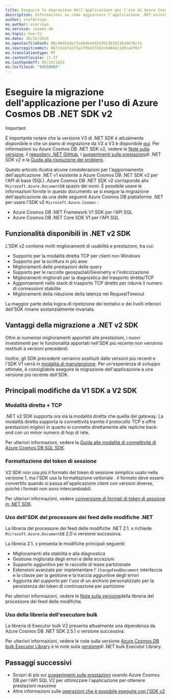 ```yaml
---
title: Eseguire la migrazione dell'applicazione per l'uso di Azure Cosmos DB .NET SDK 2,0 (Microsoft. Azure. Cosmos)
description: Informazioni su come aggiornare l'applicazione .NET esistente da V1 SDK a .NET SDK v2 per l'API di base (SQL).
author: stefArroyo
ms.author: esarroyo
ms.service: cosmos-db
ms.topic: how-to
ms.date: 10/15/2020
ms.openlocfilehash: 88c40452da72ed4ab43d2d7613636136a5b78cfe
ms.sourcegitcommit: 867cb1b7a1f3a1f0b427282c648d411d0ca4f81f
ms.translationtype: MT
ms.contentlocale: it-IT
ms.lasthandoff: 03/19/2021
ms.locfileid: "94550085"
---
```

# <a name="migrate-your-application-to-use-the-azure-cosmos-db-net-sdk-v2"></a>Eseguire la migrazione dell'applicazione per l'uso di Azure Cosmos DB .NET SDK v2

> [!IMPORTANT]
> È importante notare che la versione V3 di .NET SDK è attualmente disponibile e che un piano di migrazione da V2 a V3 è disponibile [qui](migrate-dotnet-v3.md). Per informazioni su Azure Cosmos DB .NET SDK v2, vedere le [Note sulla versione](sql-api-sdk-dotnet.md), il [repository .NET GitHub](https://github.com/Azure/azure-cosmos-dotnet-v2), i [suggerimenti sulle prestazioni](performance-tips.md)di .NET SDK v2 e la [Guida alla risoluzione dei problemi](troubleshoot-dot-net-sdk.md).
>

Questo articolo illustra alcune considerazioni per l'aggiornamento dell'applicazione .NET v1 esistente a Azure Cosmos DB .NET SDK v2 per l'API di base (SQL). Azure Cosmos DB .NET SDK v2 corrisponde allo `Microsoft.Azure.DocumentDB` spazio dei nomi. È possibile usare le informazioni fornite in questo documento se si esegue la migrazione dell'applicazione da una delle seguenti Azure Cosmos DB piattaforme .NET per usare l'SDK v2 `Microsoft.Azure.Cosmos` :

* Azure Cosmos DB .NET Framework V1 SDK per l'API SQL
* Azure Cosmos DB .NET Core SDK V1 per l'API SQL

## <a name="whats-available-in-the-net-v2-sdk"></a>Funzionalità disponibili in .NET v2 SDK

L'SDK v2 contiene molti miglioramenti di usabilità e prestazioni, tra cui:

* Supporto per la modalità diretta TCP per client non Windows
* Supporto per la scrittura in più aree
* Miglioramenti delle prestazioni delle query
* Supporto per le raccolte geospaziali/Geometry e l'indicizzazione
* Miglioramenti migliorati per la diagnostica del trasporto diretta/TCP
* Aggiornamenti nello stack di trasporto TCP diretto per ridurre il numero di connessioni stabilite
* Miglioramenti della riduzione della latenza nel RequestTimeout

La maggior parte della logica di ripetizione dei tentativi e dei livelli inferiori dell'SDK rimane sostanzialmente invariata.

## <a name="why-migrate-to-the-net-v2-sdk"></a>Vantaggi della migrazione a .NET v2 SDK

Oltre ai numerosi miglioramenti apportati alle prestazioni, i nuovi investimenti per le funzionalità apportati nell'SDK più recente non verranno restituiti a versioni precedenti.

Inoltre, gli SDK precedenti verranno sostituiti dalle versioni più recenti e l'SDK V1 verrà in [modalità di manutenzione](sql-api-sdk-dotnet.md). Per un'esperienza di sviluppo ottimale, è consigliabile eseguire la migrazione dell'applicazione a una versione più recente dell'SDK.

## <a name="major-changes-from-v1-sdk-to-v2-sdk"></a>Principali modifiche da V1 SDK a V2 SDK

### <a name="direct-mode--tcp"></a>Modalità diretta + TCP

.NET v2 SDK supporta ora sia la modalità diretta che quella del gateway. La modalità diretta supporta la connettività tramite il protocollo TCP e offre prestazioni migliori in quanto si connette direttamente alle repliche back-end con un minor numero di hop di rete.

Per ulteriori informazioni, vedere la [Guida alle modalità di connettività di Azure Cosmos DB SQL SDK](sql-sdk-connection-modes.md).

### <a name="session-token-formatting"></a>Formattazione del token di sessione

V2 SDK non usa più il formato del token di sessione *semplice* usato nella versione 1, ma l'SDK usa la formattazione *vettoriale* . Il formato deve essere convertito quando si passa all'applicazione client con versioni diverse, poiché i formati non sono intercambiabili.

Per ulteriori informazioni, vedere [conversione di formati di token di sessione in .NET SDK](how-to-convert-session-token.md).

### <a name="using-the-net-change-feed-processor-sdk"></a>Uso dell'SDK del processore dei feed delle modifiche .NET

La libreria del processore dei feed delle modifiche .NET 2.1. x richiede `Microsoft.Azure.DocumentDB` 2,0 o versione successiva.

La libreria 2.1. x presenta le modifiche principali seguenti:

* Miglioramenti alla stabilità e alla diagnostica
* Gestione migliorata degli errori e delle eccezioni
* Supporto aggiuntivo per le raccolte di lease partizionate
* Estensioni avanzate per implementare l' `ChangeFeedDocument` interfaccia e la classe per la gestione e la traccia aggiuntive degli errori
* Aggiunta del supporto per l'uso di un archivio personalizzato per la persistenza dei token di continuazione per partizione

Per ulteriori informazioni, vedere le [Note sulla versione](sql-api-sdk-dotnet-changefeed.md)della libreria del processore dei feed delle modifiche.

### <a name="using-the-bulk-executor-library"></a>Uso della libreria dell'esecutore bulk

La libreria di Executor bulk V2 presenta attualmente una dipendenza da Azure Cosmos DB .NET SDK 2.5.1 o versione successiva.

Per ulteriori informazioni, vedere le note sulla versione [Azure Cosmos DB bulk Executor Library](bulk-executor-overview.md) e le note sulla [versione](sql-api-sdk-bulk-executor-dot-net.md)di .NET bulk Executor Library.

## <a name="next-steps"></a>Passaggi successivi

* Scopri di più sui [suggerimenti sulle prestazioni](sql-api-get-started.md) usando Azure Cosmos DB per l'API SQL V2 per ottimizzare l'applicazione per ottenere prestazioni massime
* Altre informazioni sulle [operazioni che è possibile eseguire con l'SDK v2](sql-api-dotnet-samples.md)
